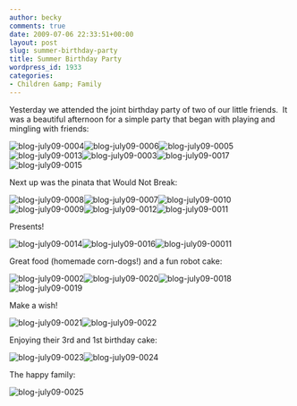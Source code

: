 ```yaml
---
author: becky
comments: true
date: 2009-07-06 22:33:51+00:00
layout: post
slug: summer-birthday-party
title: Summer Birthday Party
wordpress_id: 1933
categories:
- Children &amp; Family
---
```


Yesterday we attended the joint birthday party of two of our little friends.  It was a beautiful afternoon for a simple party that began with playing and mingling with friends:




![blog-july09-0004](http://beta.beckyjenson.com/wp-content/uploads/2009/07/blog-july09-0004.jpg)![blog-july09-0006](http://beta.beckyjenson.com/wp-content/uploads/2009/07/blog-july09-0006.jpg)![blog-july09-0005](http://beta.beckyjenson.com/wp-content/uploads/2009/07/blog-july09-0005.jpg)![blog-july09-0013](http://beta.beckyjenson.com/wp-content/uploads/2009/07/blog-july09-0013.jpg)![blog-july09-0003](http://beta.beckyjenson.com/wp-content/uploads/2009/07/blog-july09-0003.jpg)![blog-july09-0017](http://beta.beckyjenson.com/wp-content/uploads/2009/07/blog-july09-0017.jpg)![blog-july09-0015](http://beta.beckyjenson.com/wp-content/uploads/2009/07/blog-july09-0015.jpg)




Next up was the pinata that Would Not Break:




![blog-july09-0008](http://beta.beckyjenson.com/wp-content/uploads/2009/07/blog-july09-0008.jpg)![blog-july09-0007](http://beta.beckyjenson.com/wp-content/uploads/2009/07/blog-july09-0007.jpg)![blog-july09-0010](http://beta.beckyjenson.com/wp-content/uploads/2009/07/blog-july09-0010.jpg)![blog-july09-0009](http://beta.beckyjenson.com/wp-content/uploads/2009/07/blog-july09-0009.jpg)![blog-july09-0012](http://beta.beckyjenson.com/wp-content/uploads/2009/07/blog-july09-0012.jpg)![blog-july09-0011](http://beta.beckyjenson.com/wp-content/uploads/2009/07/blog-july09-0011.jpg)




Presents!




![blog-july09-0014](http://beta.beckyjenson.com/wp-content/uploads/2009/07/blog-july09-0014.jpg)![blog-july09-0016](http://beta.beckyjenson.com/wp-content/uploads/2009/07/blog-july09-0016.jpg)![blog-july09-00011](http://beta.beckyjenson.com/wp-content/uploads/2009/07/blog-july09-00011.jpg)




Great food (homemade corn-dogs!) and a fun robot cake:




![blog-july09-0002](http://beta.beckyjenson.com/wp-content/uploads/2009/07/blog-july09-0002.jpg)![blog-july09-0020](http://beta.beckyjenson.com/wp-content/uploads/2009/07/blog-july09-0020.jpg)![blog-july09-0018](http://beta.beckyjenson.com/wp-content/uploads/2009/07/blog-july09-0018.jpg)![blog-july09-0019](http://beta.beckyjenson.com/wp-content/uploads/2009/07/blog-july09-0019.jpg)




Make a wish!




![blog-july09-0021](http://beta.beckyjenson.com/wp-content/uploads/2009/07/blog-july09-0021.jpg)![blog-july09-0022](http://beta.beckyjenson.com/wp-content/uploads/2009/07/blog-july09-0022.jpg)




Enjoying their 3rd and 1st birthday cake:




![blog-july09-0023](http://beta.beckyjenson.com/wp-content/uploads/2009/07/blog-july09-0023.jpg)![blog-july09-0024](http://beta.beckyjenson.com/wp-content/uploads/2009/07/blog-july09-0024.jpg)




The happy family:




![blog-july09-0025](http://beta.beckyjenson.com/wp-content/uploads/2009/07/blog-july09-0025.jpg)
